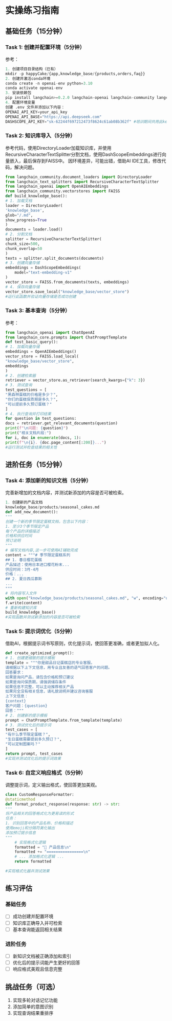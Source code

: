 # 实操练习指南

## 基础任务（15分钟）

### Task 1: 创建并配置环境（5分钟） 

参考：
```python
1. 创建项目目录结构（已有）
mkdir -p happyCake/{app,knowledge_base/{products,orders,faq}}
2. 创建并激活conda环境
conda create -n openai-env python=3.10
conda activate openai-env
3. 安装依赖包
pip install langchain>=0.2.0 langchain-openai langchain-community langchain-core langchain-text-splitters python-dotenv faiss-cpu dashscope gradio==3.50.2 -i https://pypi.tuna.tsinghua.edu.cn/simple
4. 配置环境变量
创建 .env 文件并添加以下内容：
OPENAI_API_KEY=your_api_key
OPENAI_API_BASE="https://api.deepseek.com"
DASHSCOPE_API_KEY="sk-62244f697212473f8624c61ab08b362f" #培训期间共用此key，你也可在 https://dashscope.aliyun.com/ 注册自己的key
```

### Task 2: 知识库导入（5分钟）

参考代码，使用DirectoryLoader加载知识库，并使用RecursiveCharacterTextSplitter分割文档，使用DashScopeEmbeddings进行向量嵌入，最后保存到FAISS中。
因环境差异，可能出错，借助AI IDE工具，修改代码，解决问题。

```python
from langchain_community.document_loaders import DirectoryLoader
from langchain_text_splitters import RecursiveCharacterTextSplitter
from langchain_openai import OpenAIEmbeddings
from langchain_community.vectorstores import FAISS
def build_knowledge_base():
# 1. 加载文档
loader = DirectoryLoader(
'knowledge_base',
glob="/.md",
show_progress=True
)
documents = loader.load()
# 2. 分割文档
splitter = RecursiveCharacterTextSplitter(
chunk_size=500,
chunk_overlap=50
)
texts = splitter.split_documents(documents)
# 3. 创建向量存储
embeddings = DashScopeEmbeddings(
    model="text-embedding-v1"
)
vector_store = FAISS.from_documents(texts, embeddings)
# 4. 保存向量存储
vector_store.save_local("knowledge_base/vector_store")
#运行此函数并验证向量存储是否成功创建
```

### Task 3: 基本查询（5分钟）
参考：
```python
from langchain_openai import ChatOpenAI
from langchain_core.prompts import ChatPromptTemplate
def test_basic_query():
# 1. 加载向量存储
embeddings = OpenAIEmbeddings()
vector_store = FAISS.load_local(
"knowledge_base/vector_store",
embeddings
)
# 2. 创建检索器
retriever = vector_store.as_retriever(search_kwargs={"k": 3})
# 3. 测试查询
test_questions = [
"黑森林蛋糕的价格是多少？",
"你们的蛋糕保质期是多久？",
"可以提前多久预订蛋糕？"
]
# 4. 执行查询并打印结果
for question in test_questions:
docs = retriever.get_relevant_documents(question)
print(f"\n问题: {question}")
print("相关文档片段:")
for i, doc in enumerate(docs, 1):
print(f"\n{i}. {doc.page_content[:200]}...")
#运行测试并检查结果的相关性
```
## 进阶任务（15分钟）

### Task 4: 添加新的知识文档（5分钟）

完善新增加的文档内容，并测试新添加的内容是否可被检索。

```python
1. 创建新的产品文档
knowledge_base/products/seasonal_cakes.md
def add_new_document():
"""
创建一个新的季节限定蛋糕文档，包含以下内容：
1. 至少3个季节限定产品
每个产品的详细描述
价格和供应时间
预订说明
"""
# 编写文档内容,这一步可使用AI辅助完成
content = """# 季节限定蛋糕系列
## 1. 春日樱花蛋糕
产品描述：使用日本进口樱花粉末...
供应时间：3月-4月
价格：...
## 2. 夏日西瓜慕斯
...
"""
# 将内容写入文件
with open("knowledge_base/products/seasonal_cakes.md", "w", encoding="utf-8") as f:
f.write(content)
# 重新构建知识库
build_knowledge_base()
#实现函数并测试新添加的内容是否可被检索
```

### Task 5: 提示词优化（5分钟）
借助AI，根据提示词书写原则，优化提示词，使回答更准确，或者更加拟人化。
```python
def create_optimized_prompt():
# 1. 创建更细致的提示模板
template = """你是甜品日记蛋糕店的专业客服。
请根据以下上下文信息，用专业且友善的语气回答客户的问题。
回答要求：
如果是询问产品，请包含价格和预订建议
如果是询问保质期，请强调储存条件
如果信息不完整，可以主动推荐相关产品
如果完全没有相关信息，请礼貌说明并建议咨询客服
上下文信息：
{context}
客户问题：{question}
回答："""
# 2. 创建新的提示模板
prompt = ChatPromptTemplate.from_template(template)
# 3. 测试优化后的提示词
test_cases = [
"有什么季节限定蛋糕？",
"生日蛋糕需要提前多久预订？",
"可以定制图案吗？"
]
return prompt, test_cases
#实现并测试优化后的提示词效果
```

### Task 6: 自定义响应格式（5分钟）
调整提示词，定义输出格式，使回答更加美观。
```python
class CustomResponseFormatter:
@staticmethod
def format_product_response(response: str) -> str:
"""
将产品相关的回答格式化为更易读的形式
任务：
1. 识别回答中的产品名称、价格和描述
使用emoji和分隔符美化输出
添加预订提示信息
"""
    # 实现格式化逻辑
    formatted = "🎂 产品信息\n"
    formatted += "================\n"
    # ... 添加格式化逻辑 ...
    return formatted
 
#实现格式化器并测试效果
```
## 练习评估

### 基础任务
- [ ] 成功创建并配置环境
- [ ] 知识库正确导入并可检索
- [ ] 基本查询能返回相关结果

### 进阶任务
- [ ] 新知识文档被正确添加和索引
- [ ] 优化后的提示词能产生更好的回答
- [ ] 响应格式美观且信息完整

## 挑战任务（可选）

1. 实现多轮对话记忆功能
2. 添加简单的意图识别
3. 实现查询结果重排序


